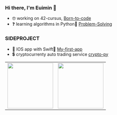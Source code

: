 ### Hi there, I'm Euimin 🍑

- 🤓  working on 42-cursus, [Born-to-code](https://github.com/euiminnn/Born-to-code)
- ❓  learning algorithms in Python🐍 [Problem-Solving](https://github.com/euiminnn/Programmers)

### SIDEPROJECT

- 🍎  IOS app with Swift📱 [My-first-app](https://github.com/euiminnn/My-first-app)
- 💲  cryptocurrenty auto trading service [crypto-py](https://github.com/euiminnn/crypto-py)

<table><tr>
	<td valign="top" width="50%">
		<img src="https://github-readme-stats.vercel.app/api?username=euiminnn&show_icons=true&count_private=true&hide_border=true" style="height: 150px"/>
	</td>
	<td valign="top" width="50%">
		<img src="https://github-readme-stats.vercel.app/api/top-langs/?username=euiminnn&hide_border=true&layout=compact" style="height: 150px"/>
	</td>
</tr></table>

